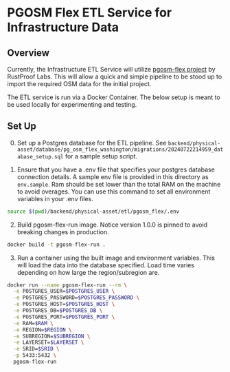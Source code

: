 # PGOSM Flex ETL Service for Infrastructure Data

## Overview
Currently, the Infrastructure ETL Service will utilize [pgosm-flex project](https://pgosm-flex.com/) by RustProof Labs. This will allow a quick and simple pipeline to be stood up to import the required OSM data for the initial project. 

The ETL service is run via a Docker Container. The below setup is meant to be used locally for experimenting and testing.

## Set Up

 0. Set up a Postgres database for the ETL pipeline. See `backend/physical-asset/database/pg_osm_flex_washington/migrations/20240722214959_database_setup.sql` for a sample setup script.

 1. Ensure that you have a .env file that specifies your postgres database connection details. A sample env file is provided in this directory as `env.sample`. Ram should be set lower than the total RAM on the machine to avoid overages. You can use this command to set all environment variables in your .env files.

```bash
source $(pwd)/backend/physical-asset/etl/pgosm_flex/.env
```
2. Build pgosm-flex-run image. Notice version 1.0.0 is pinned to avoid breaking changes in production.

```bash
docker build -t pgosm-flex-run .
```

3. Run a container using the built image and environment variables. This will load the data into the database specified. Load time varies depending on how large the region/subregion are.
```bash
docker run --name pgosm-flex-run --rm \
  -e POSTGRES_USER=$POSTGRES_USER \
  -e POSTGRES_PASSWORD=$POSTGRES_PASSWORD \
  -e POSTGRES_HOST=$POSTGRES_HOST \
  -e POSTGRES_DB=$POSTGRES_DB \
  -e POSTGRES_PORT=$POSTGRES_PORT \
  -e RAM=$RAM \
  -e REGION=$REGION \
  -e SUBREGION=$SUBREGION \
  -e LAYERSET=$LAYERSET \
  -e SRID=$SRID \
  -p 5433:5432 \
  pgosm-flex-run
```